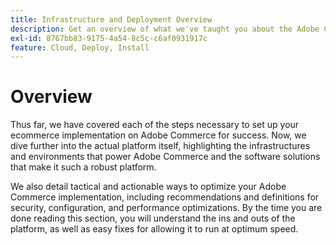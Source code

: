 ```yaml
---
title: Infrastructure and Deployment Overview
description: Get an overview of what we've taught you about the Adobe Commerce solution so far.
exl-id: 8767bb83-9175-4a54-8c5c-c6af0931917c
feature: Cloud, Deploy, Install
---
```

# Overview

Thus far, we have covered each of the steps necessary to set up your ecommerce implementation on Adobe Commerce for success. Now, we dive further into the actual platform itself, highlighting the infrastructures and environments that power Adobe Commerce and the software solutions that make it such a robust platform.

We also detail tactical and actionable ways to optimize your Adobe Commerce implementation, including recommendations and definitions for security, configuration, and performance optimizations. By the time you are done reading this section, you will understand the ins and outs of the platform, as well as easy fixes for allowing it to run at optimum speed.
